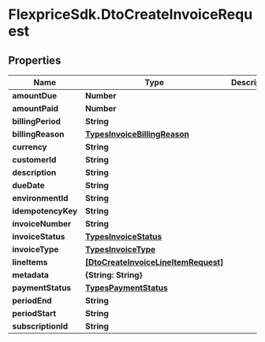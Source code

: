 # FlexpriceSdk.DtoCreateInvoiceRequest

## Properties

Name | Type | Description | Notes
------------ | ------------- | ------------- | -------------
**amountDue** | **Number** |  | 
**amountPaid** | **Number** |  | [optional] 
**billingPeriod** | **String** |  | [optional] 
**billingReason** | [**TypesInvoiceBillingReason**](TypesInvoiceBillingReason.md) |  | [optional] 
**currency** | **String** |  | 
**customerId** | **String** |  | 
**description** | **String** |  | [optional] 
**dueDate** | **String** |  | [optional] 
**environmentId** | **String** |  | [optional] 
**idempotencyKey** | **String** |  | [optional] 
**invoiceNumber** | **String** |  | [optional] 
**invoiceStatus** | [**TypesInvoiceStatus**](TypesInvoiceStatus.md) |  | [optional] 
**invoiceType** | [**TypesInvoiceType**](TypesInvoiceType.md) |  | [optional] 
**lineItems** | [**[DtoCreateInvoiceLineItemRequest]**](DtoCreateInvoiceLineItemRequest.md) |  | [optional] 
**metadata** | **{String: String}** |  | [optional] 
**paymentStatus** | [**TypesPaymentStatus**](TypesPaymentStatus.md) |  | [optional] 
**periodEnd** | **String** |  | [optional] 
**periodStart** | **String** |  | [optional] 
**subscriptionId** | **String** |  | [optional] 


